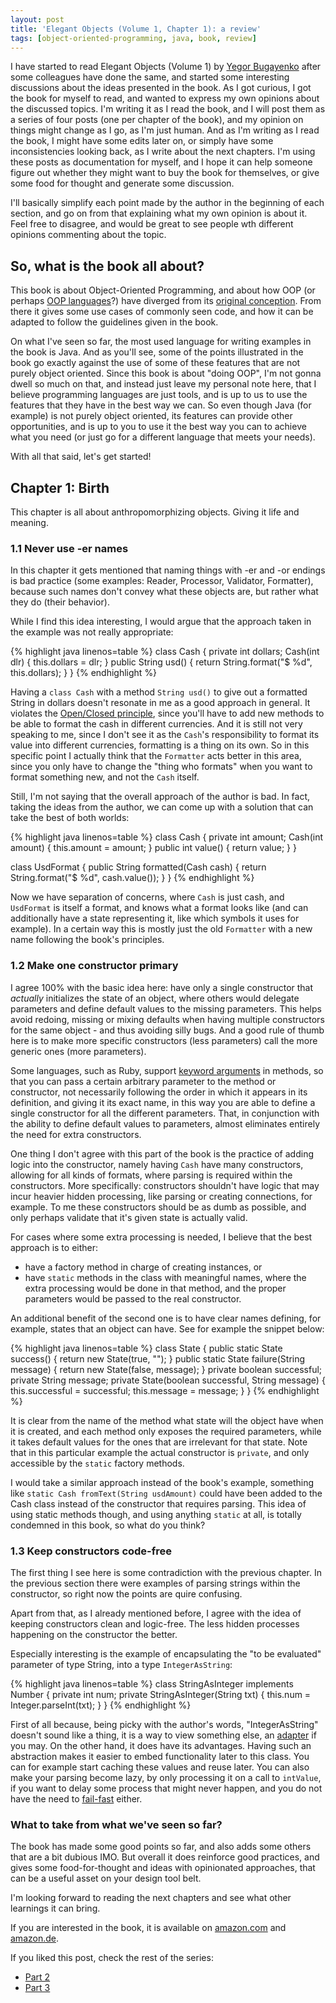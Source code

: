```yaml
---
layout: post
title: 'Elegant Objects (Volume 1, Chapter 1): a review'
tags: [object-oriented-programming, java, book, review]
---
```


I have started to read Elegant Objects (Volume 1) by [Yegor Bugayenko](http://www.yegor256.com/) after some colleagues have done the same, and started some interesting discussions about the ideas presented in the book.
As I got curious, I got the book for myself to read, and wanted to express my own opinions about the discussed topics. I'm writing it as I read the book, and I will post them as a series of four posts (one per chapter of the book), and my opinion on things might change as I go, as I'm just human. And as I'm writing as I read the book, I might have some edits later on, or simply have some inconsistencies looking back, as I write about the next chapters.
I'm using these posts as documentation for myself, and I hope it can help someone figure out whether they might want to buy the book for themselves, or give some food for thought and generate some discussion.

I'll basically simplify each point made by the author in the beginning of each section, and go on from that explaining what my own opinion is about it. Feel free to disagree, and would be great to see people wth different opinions commenting about the topic.

## So, what is the book all about?

This book is about Object-Oriented Programming, and about how OOP (or perhaps [OOP languages](https://en.wikipedia.org/wiki/List_of_object-oriented_programming_languages)?) have diverged from its [original conception](https://medium.com/skyfishtech/retracing-original-object-oriented-programming-f8b689c4ce50). 
From there it gives some use cases of commonly seen code, and how it can be adapted to follow the guidelines given in the book.

On what I've seen so far, the most used language for writing examples in the book is Java. And as you'll see, some of the points illustrated in the book go exactly against the use of some of these features that are not purely object oriented.
Since this book is about "doing OOP", I'm not gonna dwell so much on that, and instead just leave my personal note here, that I believe programming languages are just tools, and is up to us to use the features that they have in the best way we can. So even though Java (for example) is not purely object oriented, its features can provide other opportunities, and is up to you to use it the best way you can to achieve what you need (or just go for a different language that meets your needs).

With all that said, let's get started!

## Chapter 1: Birth

This chapter is all about anthropomorphizing objects. Giving it life and meaning. 

### 1.1 Never use -er names

In this chapter it gets mentioned that naming things with -er and -or endings is bad practice (some examples: Reader, Processor, Validator, Formatter), because such names don't convey what these objects are, but rather what they do (their behavior).

While I find this idea interesting, I would argue that the approach taken in the example was not really appropriate:
 
{% highlight java linenos=table %}
class Cash {
    private int dollars;
    Cash(int dlr) {
        this.dollars = dlr;
    }
    public String usd() {
        return String.format("$ %d", this.dollars);
    }
}
{% endhighlight %}

Having a `class Cash` with a method `String usd()` to give out a formatted String in dollars doesn't resonate in me as a good approach in general.
It violates the [Open/Closed principle](https://en.wikipedia.org/wiki/Open/closed_principle), since you'll have to add new methods to be able to format the cash in different currencies. And it is still not very speaking to me, since I don't see it as the `Cash`'s responsibility to format its value into different currencies, formatting is a thing on its own. 
So in this specific point I actually think that the `Formatter` acts better in this area, since you only have to change the "thing who formats" when you want to format something new, and not the `Cash` itself.

Still, I'm not saying that the overall approach of the author is bad. In fact, taking the ideas from the author, we can come up with a solution that can take the best of both worlds:

{% highlight java linenos=table %}
class Cash {
    private int amount;
    Cash(int amount) {
        this.amount = amount;
    }
    public int value() {
        return value;
    }
}

class UsdFormat {
    public String formatted(Cash cash) {
        return String.format("$ %d", cash.value());
    }
}
{% endhighlight %}

Now we have separation of concerns, where `Cash` is just cash, and `UsdFormat` is itself a format, and knows what a format looks like (and can additionally have a state representing it, like which symbols it uses for example). In a certain way this is mostly just the old `Formatter` with a new name following the book's principles.

### 1.2 Make one constructor primary

I agree 100% with the basic idea here: have only a single constructor that _actually_ initializes the state of an object, where others would delegate parameters and define default values to the missing parameters. 
This helps avoid redoing, missing or mixing defaults when having multiple constructors for the same object - and thus avoiding silly bugs. 
And a good rule of thumb here is to make more specific constructors (less parameters) call the more generic ones (more parameters).

Some languages, such as Ruby, support [keyword arguments](https://chriszetter.com/blog/2012/11/02/keyword-arguments-in-ruby-2-dot-0/) in methods, so that you can pass a certain arbitrary parameter to the method or constructor, not necessarily following the order in which it appears in its definition, and giving it its exact name, in this way you are able to define a single constructor for all the different parameters.
That, in conjunction with the ability to define default values to parameters, almost eliminates entirely the need for extra constructors.

One thing I don't agree with this part of the book is the practice of adding logic into the constructor, namely having `Cash` have many constructors, allowing for all kinds of formats, where parsing is required within the constructors. More specifically: constructors shouldn't have logic that may incur heavier hidden processing, like parsing or creating connections, for example. To me these constructors should be as dumb as possible, and only perhaps validate that it's given state is actually valid.

For cases where some extra processing is needed, I believe that the best approach is to either:
    
* have a factory method in charge of creating instances, or 
* have `static` methods in the class with meaningful names, where the extra processing would be done in that method, and the proper parameters would be passed to the real constructor.

An additional benefit of the second one is to have clear names defining, for example, states that an object can have. See for example the snippet below:
 
{% highlight java linenos=table %}
class State {
    public static State success() {
        return new State(true, "");
    }
    public static State failure(String message) {
        return new State(false, message);
    }
    private boolean successful;
    private String message;
    private State(boolean successful, String message) {
        this.successful = successful;
        this.message = message;
    }
}
{% endhighlight %}

It is clear from the name of the method what state will the object have when it is created, and each method only exposes the required parameters, while it takes default values for the ones that are irrelevant for that state.
Note that in this particular example the actual constructor is `private`, and only accessible by the `static` factory methods.

I would take a similar approach instead of the book's example, something like `static Cash fromText(String usdAmount)` could have been added to the Cash class instead of the constructor that requires parsing. 
This idea of using static methods though, and using anything `static` at all, is totally condemned in this book, so what do you think?

### 1.3 Keep constructors code-free

The first thing I see here is some contradiction with the previous chapter. In the previous section there were examples of parsing strings within the constructor, so right now the points are quire confusing.

Apart from that, as I already mentioned before, I agree with the idea of keeping constructors clean and logic-free. The less hidden processes happening on the constructor the better.

Especially interesting is the example of encapsulating the "to be evaluated" parameter of type String, into a type `IntegerAsString`:

{% highlight java linenos=table %}
class StringAsInteger implements Number {
    private int num;
    private StringAsInteger(String txt) {
        this.num = Integer.parseInt(txt);
    }
}
{% endhighlight %}

First of all because, being picky with the author's words, "IntegerAsString" doesn't sound like a thing, it is a way to view something else, an [adapter](https://en.wikipedia.org/wiki/Adapter_pattern) if you may.
On the other hand, it does have its advantages. Having such an abstraction makes it easier to embed functionality later to this class. You can for example start caching these values and reuse later. You can also make your parsing become lazy, by only processing it on a call to `intValue`, if you want to delay some process that might never happen, and you do not have the need to [fail-fast](https://martinfowler.com/ieeeSoftware/failFast.pdf) either.

### What to take from what we've seen so far?

The book has made some good points so far, and also adds some others that are a bit dubious IMO. But overall it does reinforce good practices, and gives some food-for-thought and ideas with opinionated approaches, that can be a useful asset on your design tool belt.

I'm looking forward to reading the next chapters and see what other learnings it can bring.

If you are interested in the book, it is available on [amazon.com](http://amzn.to/2qOrGNj) and [amazon.de](http://amzn.to/2qO5wuI).

If you liked this post, check the rest of the series:
* [Part 2]({{site.baseurl}}/blog/2017/06/18/elegant-objects-volume-1-review-chapter-2)
* [Part 3]({{site.baseurl}}/blog/2017/07/23/elegant-objects-volume-1-review-chapter-3)
